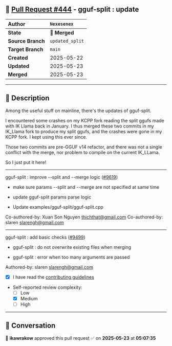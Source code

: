 ## 🔀 [Pull Request #444](https://github.com/ikawrakow/ik_llama.cpp/pull/444) - gguf-split : update

| **Author** | `Nexesenex` |
| :--- | :--- |
| **State** | 🔀 **Merged** |
| **Source Branch** | `updated_split` |
| **Target Branch** | `main` |
| **Created** | 2025-05-22 |
| **Updated** | 2025-05-23 |
| **Merged** | 2025-05-23 |

---

## 📄 Description

Among the useful stuff on mainline, there's the updates of gguf-split.

I encountered some crashes on my KCPP fork reading the split ggufs made with IK Llama back in January. I thus merged these two commits in my IK_Llama fork to produce my split ggufs, and the crashes were gone in my KCPP fork. I kept using this ever since.

Those two commits are pre-GGUF v14 refactor, and there was not a single conflict with the merge, nor problem to compile on the current IK_LLama.

So I just put it here!

-----

gguf-split : improve --split and --merge logic ([#9619](https://github.com/ikawrakow/ik_llama.cpp/issues/9619))

* make sure params --split and --merge are not specified at same time

* update gguf-split params parse logic

* Update examples/gguf-split/gguf-split.cpp

Co-authored-by: Xuan Son Nguyen <thichthat@gmail.com>
Co-authored-by: slaren <slarengh@gmail.com>

---------

gguf-split : add basic checks ([#9499](https://github.com/ikawrakow/ik_llama.cpp/issues/9499))

* gguf-split : do not overwrite existing files when merging

* gguf-split : error when too many arguments are passed

Authored-by: slaren <slarengh@gmail.com>


- [x] I have read the [contributing guidelines](https://github.com/ggerganov/llama.cpp/blob/master/CONTRIBUTING.md)
- Self-reported review complexity:
  - [ ] Low
  - [x] Medium
  - [ ] High

---

## 💬 Conversation

👤 **ikawrakow** approved this pull request ✅ on **2025-05-23** at **05:07:35**